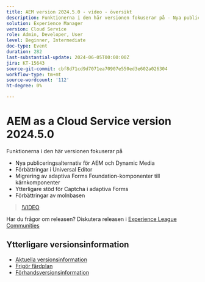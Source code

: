 ```yaml
---
title: AEM version 2024.5.0 - video - översikt
description: Funktionerna i den här versionen fokuserar på - Nya publiceringsalternativ för AEM & Dynamic Media Universal Editor Förbättrad migrering av adaptiva Forms Foundation-komponenter till ytterligare Core Components Stöd för Captcha i förbättringar av adaptiva Forms Cloud Foundation
solution: Experience Manager
version: Cloud Service
role: Admin, Developer, User
level: Beginner, Intermediate
doc-type: Event
duration: 282
last-substantial-update: 2024-06-05T00:00:00Z
jira: KT-15643
source-git-commit: cbf8d71cd9d7071ea70907e550ed3e602a026304
workflow-type: tm+mt
source-wordcount: '112'
ht-degree: 0%

---
```



# AEM as a Cloud Service version 2024.5.0

Funktionerna i den här versionen fokuserar på

* Nya publiceringsalternativ för AEM och Dynamic Media
* Förbättringar i Universal Editor
* Migrering av adaptiva Forms Foundation-komponenter till kärnkomponenter
* Ytterligare stöd för Captcha i adaptiva Forms
* Förbättringar av molnbasen

>[!VIDEO](https://video.tv.adobe.com/v/3429503/?learn=on)

Har du frågor om releasen?  Diskutera releasen i [Experience League Communities](https://adobe.ly/44Ofo8H)

## Ytterligare versionsinformation

* [Aktuella versionsinformation](https://experienceleague.adobe.com/docs/experience-manager-cloud-service/content/release-notes/home.html)
* [Frigör färdplan](https://experienceleague.adobe.com/docs/experience-manager-release-information/aem-release-updates/update-releases-roadmap.html)
* [Förhandsversionsinformation](https://experienceleague.adobe.com/docs/experience-manager-cloud-service/content/release-notes/prerelease.html)
